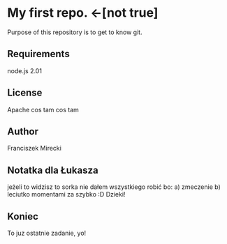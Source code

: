 # My first repo. <-[not true]

Purpose of this repository is to get to know git.

## Requirements

node.js 2.01

## License

Apache cos tam cos tam

## Author

Franciszek Mirecki

## Notatka dla Łukasza

jeżeli to widzisz to sorka nie dałem wszystkiego robić bo:
a) zmeczenie
b) leciutko momentami za szybko :D
Dzieki!

## Koniec
To juz ostatnie zadanie, yo!
